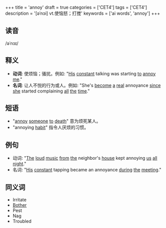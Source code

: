 +++
title = 'annoy'
draft = true
categories = ['CET4']
tags = ['CET4']
description = '[əˈnɔi] vt.使恼怒；打搅'
keywords = ['ai words', 'annoy']
+++

## 读音
/əˈnɔɪ/

## 释义
- **动词**: 使烦恼；骚扰。例如: "[His](/post/his/) [constant](/post/constant/) talking was starting [to](/post/to/) [annoy](/post/annoy/) [me](/post/me/)."
- **名词**: 让人不悦的行为或人。例如: "She's [become](/post/become/) [a](/post/a/) [real](/post/real/) annoyance [since](/post/since/) [she](/post/she/) started complaining [all](/post/all/) [the](/post/the/) [time](/post/time/)."

## 短语
- "[annoy](/post/annoy/) [someone](/post/someone/) [to](/post/to/) [death](/post/death/)" 意为烦死某人。
- "annoying [habit](/post/habit/)" 指令人厌烦的习惯。

## 例句
- 动词: "[The](/post/the/) [loud](/post/loud/) [music](/post/music/) [from](/post/from/) [the](/post/the/) neighbor's [house](/post/house/) kept annoying [us](/post/us/) [all](/post/all/) [night](/post/night/)."
- 名词: "[His](/post/his/) [constant](/post/constant/) tapping became an annoyance [during](/post/during/) [the](/post/the/) [meeting](/post/meeting/)."

## 同义词
- Irritate
- [Bother](/post/bother/)
- Pest
- Nag
- Troubled
